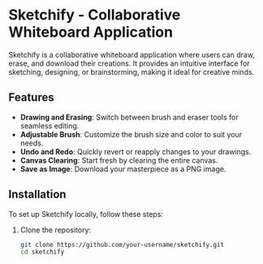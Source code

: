 # Sketchify - Collaborative Whiteboard Application

Sketchify is a collaborative whiteboard application where users can draw, erase, and download their creations. It provides an intuitive interface for sketching, designing, or brainstorming, making it ideal for creative minds.

## Features

- **Drawing and Erasing**: Switch between brush and eraser tools for seamless editing.
- **Adjustable Brush**: Customize the brush size and color to suit your needs.
- **Undo and Redo**: Quickly revert or reapply changes to your drawings.
- **Canvas Clearing**: Start fresh by clearing the entire canvas.
- **Save as Image**: Download your masterpiece as a PNG image.


## Installation

To set up Sketchify locally, follow these steps:

1. Clone the repository:
   ```bash
   git clone https://github.com/your-username/sketchify.git
   cd sketchify
